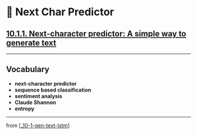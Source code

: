 # 🦋 Next Char Predictor

## [**10.1.1.** Next-character predictor: A simple way to generate text]()

---

## **Vocabulary**

- **next-character predictor**
- **sequence based classification**
- **sentiment analysis**
- **Claude Shannon**
- **entropy**

---
from [[_10-1-gen-text-lstm]]

[//begin]: # "Autogenerated link references for markdown compatibility"
[_10-1-gen-text-lstm]: _10-1-gen-text-lstm.md "🦋 Gen Text LSTM"
[//end]: # "Autogenerated link references"
